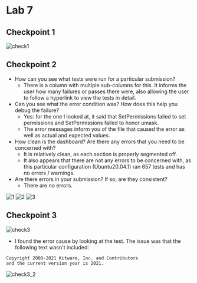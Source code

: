 # Lab 7

## Checkpoint 1

![check1](check1.png)

## Checkpoint 2

- How can you see what tests were run for a particular submission?
	- There is a column with multiple sub-columns for this. It informs the user
	how many failures or passes there were, also allowing the user to follow a
	hyperlink to view the tests in detail.
- Can you see what the error condition was? How does this help you debug the
	failure?
	- Yes: for the one I looked at, it said that SetPermissions failed to set
	permissions and SetPermissions failed to honor umask.
	- The error messages inform you of the file that caused the error as well as
	actual and expected values.
- How clean is the dashboard? Are there any errors that you need to be
	concerned with?
	- It is relatively clean, as each section is properly segmented off.
	- It also appears that there are not any errors to be concerned with,
	as this particular configuration (Ubuntu20.04.1) ran 657 tests and has no
	errors / warnings.
- Are there errors in your submission? If so, are they consistent?
	- There are no errors.

![1](check2_1.png)
![2](check2_2.png)
![3](check2_3.png)

## Checkpoint 3

![check3](check3_1.png)

- I found the error cause by looking at the test. The issue was that the
following text wasn't included:
```
Copyright 2000-2021 Kitware, Inc. and Contributors
and the current version year is 2021.
```

![check3_2](check3_2.png)
